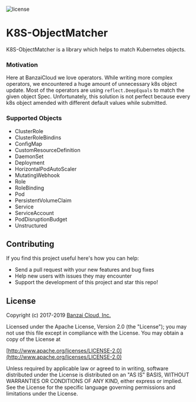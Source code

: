 ![license](http://img.shields.io/badge/license-Apache%20v2-orange.svg)

# K8S-ObjectMatcher

K8S-ObjectMatcher is a library which helps to match Kubernetes objects.

### Motivation

Here at BanzaiCloud we love operators. While writing more complex operators, we encountered a huge amount of 
unnecessary k8s object update. Most of the operators are using `reflect.DeepEquals` to match the given object Spec.
Unfortunately, this solution is not perfect because every k8s object amended with different default values while submitted.

### Supported Objects

- ClusterRole
- ClusterRoleBindins
- ConfigMap
- CustomResourceDefinition
- DaemonSet
- Deployment
- HorizontalPodAutoScaler
- MutatingWebhook
- Role
- RoleBinding
- Pod
- PersistentVolumeClaim
- Service
- ServiceAccount
- PodDisruptionBudget
- Unstructured

## Contributing

If you find this project useful here's how you can help:

- Send a pull request with your new features and bug fixes
- Help new users with issues they may encounter
- Support the development of this project and star this repo!

## License

Copyright (c) 2017-2019 [Banzai Cloud, Inc.](https://banzaicloud.com)

Licensed under the Apache License, Version 2.0 (the "License");
you may not use this file except in compliance with the License.
You may obtain a copy of the License at

[http://www.apache.org/licenses/LICENSE-2.0](http://www.apache.org/licenses/LICENSE-2.0)

Unless required by applicable law or agreed to in writing, software
distributed under the License is distributed on an "AS IS" BASIS,
WITHOUT WARRANTIES OR CONDITIONS OF ANY KIND, either express or implied.
See the License for the specific language governing permissions and
limitations under the License.
